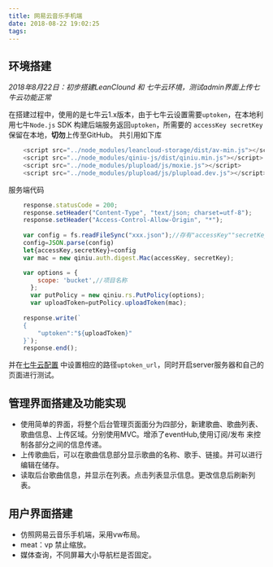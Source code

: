 ```yaml
---
title: 网易云音乐手机端
date: 2018-08-22 19:02:25
tags:
---
```

## 环境搭建
*2018年8月22日：初步搭建LeanClound 和 七牛云环境，测试admin界面上传七牛云功能正常*

  在搭建过程中，使用的是七牛云1.x版本，由于七牛云设置需要`uptoken`，在本地利用七牛`Node.js` SDK 构建后端服务返回`uptoken`，所需要的 `accessKey secretKey`保留在本地，**切勿**上传至GitHub。
共引用如下库
```js
    <script src="../node_modules/leancloud-storage/dist/av-min.js"></script>
    <script src="../node_modules/qiniu-js/dist/qiniu.min.js"></script>
    <script src="../node_modules/plupload/js/moxie.js"></script>
    <script src="../node_modules/plupload/js/plupload.dev.js"></script>
```
服务端代码
```js
    response.statusCode = 200;
    response.setHeader("Content-Type", "text/json; charset=utf-8");
    response.setHeader("Access-Control-Allow-Origin", "*");
    
    var config = fs.readFileSync("xxx.json");//存有"accessKey""secretKey"的json文件
    config=JSON.parse(config)
    let{accessKey,secretKey}=config
    var mac = new qiniu.auth.digest.Mac(accessKey, secretKey);

    var options = {
        scope: 'bucket',//项目名称
      };
      var putPolicy = new qiniu.rs.PutPolicy(options);
      var uploadToken=putPolicy.uploadToken(mac);
    
    response.write(`
    {
        "uptoken":"${uploadToken}"
    }`);
    response.end();
```
并在[七牛云配置](https://github.com/qiniu/js-sdk/tree/1.x) 中设置相应的路径`uptoken_url`，同时开启server服务器和自己的页面进行测试。

## 管理界面搭建及功能实现
- 使用简单的界面，将整个后台管理页面面分为四部分，新建歌曲、歌曲列表、歌曲信息、上传区域。分别使用MVC。增添了eventHub,使用订阅/发布 来控制各部分之间的信息传递。
- 上传歌曲后，可以在歌曲信息部分显示歌曲的名称、歌手、链接。并可以进行编辑在储存。
- 读取后台歌曲信息，并显示在列表。点击列表显示信息。更改信息后刷新列表。

## 用户界面搭建
- 仿照网易云音乐手机端，采用vw布局。
- meat：vp 禁止缩放。
- 媒体查询，不同屏幕大小导航栏是否固定。
